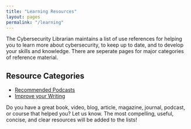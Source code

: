 ```yaml
---
title: "Learning Resources"
layout: pages
permalink: "/learning"
---
```


The Cybersecurity Librarian maintains a list of use references for helping you to learn more about cybersecurity, to keep up to date, and to develop your skills and knowledge. There are seperate pages for major categories of reference material.

## Resource Categories

- [Recommended Podcasts]({{site.baseurl}}/learning/podcasts)
- [Improve your Writing]({{site.baseurl}}/learning/writing)

Do you have a great book, video, blog, article, magazine, journal, podcast, or course that helped you? Let us know. The most compelling, useful, concise, and clear resources will be added to the lists!


